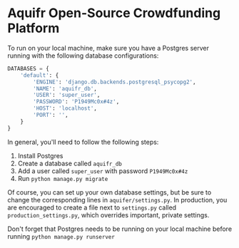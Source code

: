 # Aquifr Open-Source Crowdfunding Platform

To run on your local machine, make sure you have a Postgres server
running with the following database configurations:

```python
DATABASES = {
    'default': {
        'ENGINE': 'django.db.backends.postgresql_psycopg2',
        'NAME': 'aquifr_db',
        'USER': 'super_user',
        'PASSWORD': 'P1949Mc0x#4z',
        'HOST': 'localhost',
        'PORT': '',
    }
}
```

In general, you'll need to follow the following steps:

1. Install Postgres
2. Create a database called `aquifr_db`
3. Add a user called `super_user` with password `P1949Mc0x#4z`
4. Run `python manage.py migrate`

Of course, you can set up your own database settings, but be sure to
change the corresponding lines in `aquifer/settings.py`. In production,
you are encouraged to create a file next to `settings.py` called
`production_settings.py`, which overrides important, private settings.

Don't forget that Postgres needs to be running on your local machine
before running `python manage.py runserver`


